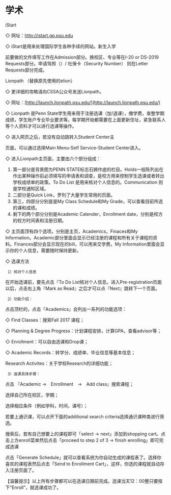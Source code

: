 # 学术

iStart  

◇ 网址：http://istart.gp.psu.edu

◇ iStart是用来处理国际学生各种手续的网站。新生入学

前要做的文件填写工作在Admission部分。换校区、专业等在I-20 or DS-2019 Requests部分。申请驾照（）/ 社保卡（Security Number） 则在Letter Requests部分完成。

Lionpath  （替换原先使用的elion）

◇ 更详细的攻略请向CSSA公众号发送Lionpath。

◇ 网址：[http://launch.lionpath.psu.edu/](http://launch.lionpath.psu.edu/)

◇ Lionpath 是Penn State学生用来用于注册选课（加/退课），缴学费，查整学期成绩，学生账户专业毕业要求等。每学期开始都需要在上面更新住址，紧急联系人等个人资料才可以进行选课等操作。

◇ 进入网页之后，若没有自动跳转入Student Center主

页面，可以通过选择Main Menu-Self Service-Student Center进入。

◇ 进入Lionpath主页面，主要由六个部分组成：

1. 第一部分是背景图为PENN STATE标志石狮作底的栏目。Holds一般陈列出在作出某种操作前必须填写的申请表和调查，是校方用来控制学生选课或者转出学校成绩单的政策。To Do List 是用来核对个人信息的。Communication 则是学校通知区域。
2. 二部分是Quick Link，罗列了大量学生常用的页面。
3. 第三，四部分分别是是My Class Schedule和My Grade，可以查看目前所选的课和成绩。
4. 剩下的两个部分分别是Academic Calender，Enrollment date，分别是校方的校方时间表和注册日期。

◇ 主页面顶有四个选项。分别是主页，Academics，Finaces和My Information。Academic部分里面会显示已经注册的课程和所有关于课程的资料。Finances部分会显示现在的bill，可以用来交学费。My Information里面会显示你的个人信息，需要随时保持更新。

◇ 选课方法

     1）核对个人信息

在开始选课前，要先点击『To Do List核对个人信息。进入Pre-registration页面以后，点击右上角『Mark as Read』之后才可以点『Next』跳转下一个页面。

     2）功能介绍：

点击顶栏的，点击『Academics』会列出一系列的功能选项：

 ◇ Find Classes：搜索Fall 2017 课程；

 ◇ Planning & Degree Progress：计划课程安排，计算GPA，查看advisor等；

 ◇ Enrollment：可以自由选课和Drop课；

 ◇ Academic Records：转学分、成绩单、毕业信息等基本信息；

Research Activites：关于学校Research的详细功能；

     3）选课具体步骤：

点击 『Academic →　Enrollment　→　Add class』搜索课程；

选择自己所在校区，学期；

选择相应条件（例如学科，时间，课号）；

若要上通识课，可以点开下面的additional search criteria选择通识课种类进行筛选。

搜索后，若有自己想要上的课程即可「select → next」添加到shopping cart。点击上方enroll菜单然后点击「proceed to step 2 of 3 → finish enrolling」即可完成选课

点击「Generate Schedule」就可以查看系统为你自动生成的课程表了。选择你喜欢的课程表然后点击「Send to Enrollment Cart」，这样，你选的课程就自动存入注册页面了。

【温馨提示】以上所有步骤都可以在选课日期前完成。选课当天12：00整只要按下“Enroll”，就选课成功了。

